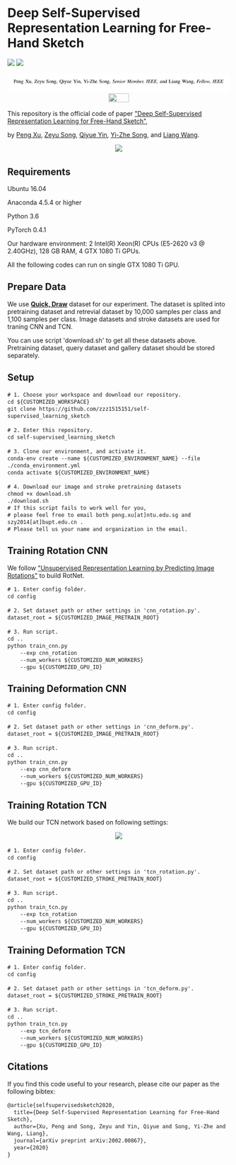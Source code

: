 # Deep Self-Supervised Representation Learning for Free-Hand Sketch

![](https://img.shields.io/badge/language-Python-{green}.svg)
![](https://img.shields.io/npm/l/express.svg)

<div align=center><img src="https://github.com/PengBoXiangShang/self-supervised_learning_sketch/blob/master/img/papertitle.png"/></div>

<div align=center><img src="https://github.com/zzz1515151/self-supervised_learning_sketch/blob/master/img/cat.gif" width = 30% height = 30% /></div>

This repository is the official code of paper ["Deep Self-Supervised Representation Learning for Free-Hand Sketch"](https://arxiv.org/pdf/2002.00867.pdf), 

by [Peng Xu](http://www.pengxu.net/), [Zeyu Song](https://github.com/zzz1515151), [Qiyue Yin](https://scholar.google.com/citations?user=glvvuKUAAAAJ&hl=en), [Yi-Zhe Song](https://scholar.google.com/citations?user=irZFP_AAAAAJ&hl=en), and [Liang Wang](https://scholar.google.com/citations?user=8kzzUboAAAAJ&hl=en).

<div align=center><img src="https://github.com/zzz1515151/self-supervised_learning_sketch/blob/master/img/pipeline.png"/></div>

## Requirements
Ubuntu 16.04

Anaconda 4.5.4 or higher

Python 3.6

PyTorch 0.4.1 

Our hardware environment: 2 Intel(R) Xeon(R) CPUs (E5-2620 v3 @ 2.40GHz), 128 GB RAM, 4 GTX 1080 Ti GPUs.

All the following codes can run on single GTX 1080 Ti GPU.

## Prepare Data 
We use [**Quick, Draw**](https://github.com/googlecreativelab/quickdraw-dataset) dataset for our experiment. The dataset is splited into pretraining dataset and retrevial dataset by 10,000 samples per class and 1,100 samples per class. Image datasets and stroke datasets are used for traning CNN and TCN.

You can use script 'download.sh' to get all these datasets above. Pretraining dataset, query dataset and gallery dataset should be stored separately.

## Setup
```
# 1. Choose your workspace and download our repository.
cd ${CUSTOMIZED_WORKSPACE}
git clone https://github.com/zzz1515151/self-supervised_learning_sketch

# 2. Enter this repository.
cd self-supervised_learning_sketch

# 3. Clone our environment, and activate it.
conda-env create --name ${CUSTOMIZED_ENVIRONMENT_NAME} --file ./conda_environment.yml
conda activate ${CUSTOMIZED_ENVIRONMENT_NAME}

# 4. Download our image and stroke pretraining datasets
chmod +x download.sh
./download.sh
# If this script fails to work well for you,
# please feel free to email both peng.xu[at]ntu.edu.sg and szy2014[at]bupt.edu.cn .
# Please tell us your name and organization in the email.
```

## Training Rotation CNN
We follow ["Unsupervised Representation Learning by Predicting Image Rotations"](https://arxiv.org/pdf/1803.07728.pdf) to build RotNet. 
```
# 1. Enter config folder.
cd config 

# 2. Set dataset path or other settings in 'cnn_rotation.py'.
dataset_root = ${CUSTOMIZED_IMAGE_PRETRAIN_ROOT}

# 3. Run script.
cd ..
python train_cnn.py 
    --exp cnn_rotation
    --num_workers ${CUSTOMIZED_NUM_WORKERS} 
    --gpu ${CUSTOMIZED_GPU_ID}

```

## Training Deformation CNN
```
# 1. Enter config folder.
cd config 

# 2. Set dataset path or other settings in 'cnn_deform.py'. 
dataset_root = ${CUSTOMIZED_IMAGE_PRETRAIN_ROOT}

# 3. Run script.
cd ..
python train_cnn.py 
    --exp cnn_deform
    --num_workers ${CUSTOMIZED_NUM_WORKERS} 
    --gpu ${CUSTOMIZED_GPU_ID}

```

## Training Rotation TCN 
We build our TCN network based on following settings:

<div align=center><img src="https://github.com/zzz1515151/self-supervised_learning_sketch/blob/master/img/TCN.png"/></div>


```
# 1. Enter config folder.
cd config 

# 2. Set dataset path or other settings in 'tcn_rotation.py'. 
dataset_root = ${CUSTOMIZED_STROKE_PRETRAIN_ROOT}

# 3. Run script.
cd ..
python train_tcn.py 
    --exp tcn_rotation
    --num_workers ${CUSTOMIZED_NUM_WORKERS} 
    --gpu ${CUSTOMIZED_GPU_ID}

```

## Training Deformation TCN 
```
# 1. Enter config folder.
cd config 

# 2. Set dataset path or other settings in 'tcn_deform.py'. 
dataset_root = ${CUSTOMIZED_STROKE_PRETRAIN_ROOT}

# 3. Run script.
cd ..
python train_tcn.py 
    --exp tcn_deform
    --num_workers ${CUSTOMIZED_NUM_WORKERS} 
    --gpu ${CUSTOMIZED_GPU_ID}

```
## Citations
If you find this code useful to your research, please cite our paper as the following bibtex:
```
@article{selfsupervisedsketch2020,
  title={Deep Self-Supervised Representation Learning for Free-Hand Sketch},
  author={Xu, Peng and Song, Zeyu and Yin, Qiyue and Song, Yi-Zhe and Wang, Liang},
  journal={arXiv preprint arXiv:2002.00867},
  year={2020}
}
```
